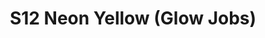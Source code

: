 ---
title: S12 Neon Yellow (Glow Jobs)
permalink: "/teams/s12-neon-yellow"
members:
- Mike D'Ignazio - Captain
- Tyler Fox - Quarterback
- Evan B.
- Anthony Britford
- Brian Hotchkiss
- Will Jackson
- Andy Larson
- Rudy Legg-Benevides
- Kip Malcolm
- Austan Mogharabi
- Vimal Rao
- Matt Sauer
- Jason Weinberg
teamid: 4187
name: S12 Neon Yellow
color: Glow Jobs
division: ''
---